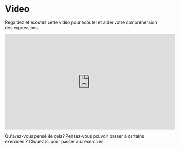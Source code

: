 <h1>Video</h1>
<p>Regardez et écoutez cette vidéo pour écouter et aider votre compréhension des expressions.</p>



<iframe width="560" height="315" src="https://www.youtube.com/embed/_f15lARYd_E" title="YouTube video player" frameborder="0" allow="accelerometer; autoplay; clipboard-write; encrypted-media; gyroscope; picture-in-picture" allowfullscreen></iframe>


<p>Qu'avez-vous pensé de cela? Pensez-vous pouvoir passer à certains exercices ? Cliquez ici pour passer aux exercices.</p>


